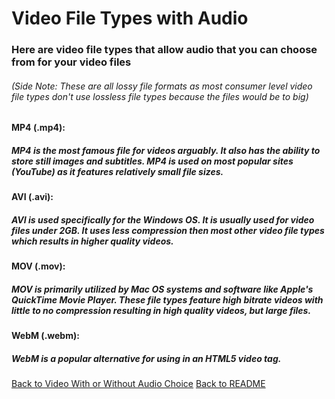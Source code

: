 # Video File Types with Audio

### Here are video file types that allow audio that you can choose from for your video files
###### (Side Note: These are all lossy file formats as most consumer level video file types don't use lossless file types because the files would be to big)

#### MP4 (.mp4):
##### MP4 is the most famous file for videos arguably. It also has the ability to store still images and subtitles. MP4 is used on most popular sites (YouTube) as it features relatively small file sizes. 

#### AVI (.avi):
##### AVI is used specifically for the Windows OS. It is usually used for video files under 2GB. It uses less compression then most other video file types which results in higher quality videos. 

#### MOV (.mov):
##### MOV is primarily utilized by Mac OS systems and software like Apple's QuickTime Movie Player. These file types feature high bitrate videos with little to no compression resulting in high quality videos, but large files.

#### WebM (.webm):
##### WebM is a popular alternative for using in an HTML5 video tag. 

[Back to Video With or Without Audio Choice](https://github.com/jacobrapp99/Final-Project-1600/blob/main/Video1.md)
[Back to README](https://github.com/jacobrapp99/Final-Project-1600/blob/main/README.md)
